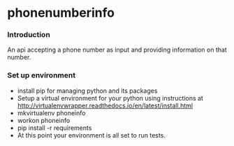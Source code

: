 # phonenumberinfo

### Introduction
An api accepting a phone number as input and providing information on that number.

### Set up environment
* install pip for managing python and its packages
* Setup a virtual environment for your python using instructions at http://virtualenvwrapper.readthedocs.io/en/latest/install.html
* mkvirtualenv phoneinfo
* workon phoneinfo
* pip install -r requirements
* At this point your environment is all set to run tests.

